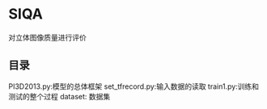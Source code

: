 # SIQA
对立体图像质量进行评价
## 目录
PI3D2013.py:模型的总体框架
set_tfrecord.py:输入数据的读取
train1.py:训练和测试的整个过程
dataset: 数据集
